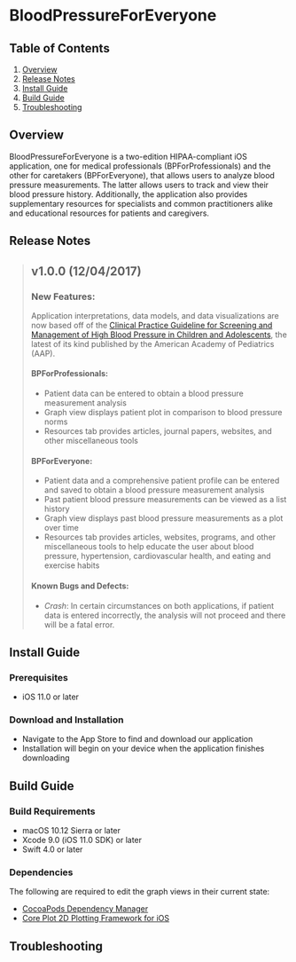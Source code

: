 BloodPressureForEveryone
========================

## Table of Contents

1. [Overview](#overview)
2. [Release Notes](#release-notes)
3. [Install Guide](#install-guide)
4. [Build Guide](#build-guide)
5. [Troubleshooting](#troubleshooting)

## Overview

BloodPressureForEveryone is a two-edition HIPAA-compliant iOS application, one for medical professionals (BPForProfessionals) and the other for caretakers (BPForEveryone), that allows users to analyze blood pressure measurements. The latter allows users to track and view their blood pressure history. Additionally, the application also provides supplementary resources for specialists and common practitioners alike and educational resources for patients and caregivers.

## Release Notes
> ## v1.0.0 (12/04/2017)
> 
> ### New Features:
> Application interpretations, data models, and data visualizations are now based off of the [Clinical Practice Guideline for Screening and Management of High Blood Pressure in Children and Adolescents](http://pediatrics.aappublications.org/content/early/2017/08/21/peds.2017-1904), the latest of its kind published by the American Academy of Pediatrics (AAP).
> 
> #### BPForProfessionals:
> - Patient data can be entered to obtain a blood pressure measurement analysis
> - Graph view displays patient plot in comparison to blood pressure norms
> - Resources tab provides articles, journal papers, websites, and other miscellaneous tools
>
> #### BPForEveryone:
> - Patient data and a comprehensive patient profile can be entered and saved to obtain a blood pressure measurement analysis
> - Past patient blood pressure measurements can be viewed as a list history
> - Graph view displays past blood pressure measurements as a plot over time
> - Resources tab provides articles, websites, programs, and other miscellaneous tools to help educate the user about blood pressure, hypertension, cardiovascular health, and eating and exercise habits
>
> #### Known Bugs and Defects:
> - *Crash*: In certain circumstances on both applications, if patient data is entered incorrectly, the analysis will not proceed and there will be a fatal error.

## Install Guide

### Prerequisites
- iOS 11.0 or later

### Download and Installation
- Navigate to the App Store to find and download our application
- Installation will begin on your device when the application finishes downloading

## Build Guide

### Build Requirements
- macOS 10.12 Sierra or later
- Xcode 9.0 (iOS 11.0 SDK) or later
- Swift 4.0 or later

### Dependencies
The following are required to edit the graph views in their current state:
- [CocoaPods Dependency Manager](https://cocoapods.org/)
- [Core Plot 2D Plotting Framework for iOS](https://github.com/core-plot/core-plot)

## Troubleshooting
